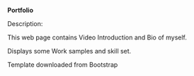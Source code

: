 **Portfolio**


Description: 

This web page contains Video Introduction and Bio of myself. 


Displays some Work samples and skill set.


Template downloaded from Bootstrap
